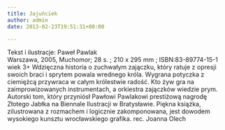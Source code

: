 ```yaml
---
title: Jajuńciek
author: admin
date: 2013-02-23T19:51:31+00:00

---
```


  Tekst i ilustracje: Paweł Pawlak<br /> Warszawa, 2005, Muchomor; 28 s. ; 210 x 295 mm ; ISBN:83-89774-15-1<br /> wiek 3+
Wdzięczna historia o zuchwałym zajączku, który ratuje z opresji swoich braci i sprytem powala wrednego króla. Wygrana potyczka z ciemiężcą przywraca w całym królestwie radość. Kto żyw gra na zaimprowizowanych instrumentach, a orkiestra zajączków wiedzie prym. Autorski tom, który przyniósł Pawłowi Pawlakowi prestiżową nagrodę Złotego Jabłka na Biennale Ilustracji w Bratysławie. Piękna książka, zilustrowana z rozmachem i logicznie zakomponowana, jest dowodem wysokiego kunsztu wrocławskiego grafika.
rec. Joanna Olech
